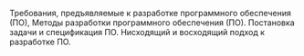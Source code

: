 Требования, предъявляемые к разработке программного обеспечения (ПО), Методы разработки программного обеспечения (ПО). Постановка задачи и спецификация ПО. Нисходящий и восходящий подход к разработке ПО.